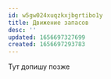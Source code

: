 ```yaml
---
id: w5gw024xuqzkxjbgrtibo1y
title: Движение запасов
desc: ''
updated: 1656697327699
created: 1656697293783
---
```


Тут допишу позже